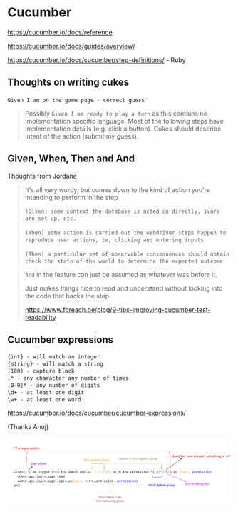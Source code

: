 # Cucumber

<https://cucumber.io/docs/reference>

<https://cucumber.io/docs/guides/overview/>

<https://cucumber.io/docs/cucumber/step-definitions/> - Ruby

## Thoughts on writing cukes

`Given I am on the game page - correct guess`

>Possibly `Given I am ready to play a turn` as this contains no implementation specific language.
>Most of the following steps have implementation details (e.g. click a button). Cukes should describe intent of the action (submit my guess).

## Given, When, Then and And

Thoughts from Jordane

>It's all very wordy, but comes down to the kind of action you're intending to perform in the step
>
>```cucumber
>(Given) some context the database is acted on directly, ivars are set up, etc.
>
>(When) some action is carried out the webdriver steps happen to reproduce user actions, ie, clicking and entering inputs
>
>(Then) a particular set of observable consequences should obtain check the state of the world to determine the expected outcome
>```

>`And` in the feature can just be assumed as whatever was before it.
>
>Just makes things nice to read and understand without looking into the code that backs the step
>
><https://www.foreach.be/blog/9-tips-improving-cucumber-test-readability>

## Cucumber expressions

```cucumber
{int} - will match an integer
{string} - will match a string
(100) - capture block
.* - any character any number of times
[0-9]* - any number of digits
\d+ - at least one digit
\w+ - at least one word
```

<https://cucumber.io/docs/cucumber/cucumber-expressions/>

(Thanks Anuj)

![reg-ex- cuke](/cuke-regex-2.png)
